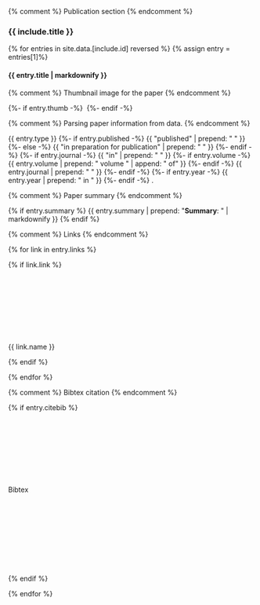 {% comment %} Publication section {% endcomment %}

<style>
    .publications > div {
        display:flex;
        flex-direction: row;
        flex-wrap: wrap;
        gap: 10px;
    }
    .publications > div > p {
        font-family:'Code';
        border: 1.25px solid;
        border-radius: calc(1rem + 4px);
        padding: 2px 5px;
        cursor: pointer;
        flex-direction:row;
        margin:0;
        align-items: center;
    }
    .publications > div > p > svg {
        height: 1rem;
        width: 1rem;
        margin-left: 5px;
        fill: var(--text_color);
    }
    
    .publications > div > p > svg:nth-child(1) {
        display: inline
    }
    
    .publications > div > p > svg:nth-child(2) {
        display: none
    }

    .publications > div > p.clicked {
        background-color: #9952f6;
    }
    
    .publications > div > p.clicked > svg:nth-child(1) {
        display: none
    }
    
    .publications > div > p.clicked > svg:nth-child(2) {
        display: inline
    }

    .publications {
        display:flex;
        flex-direction: column;
    }

    .publications > img {
        align-self: center;
        height: 240px;
    }

    /*
        .publications {
            display: block;
        }
        
        .publications > img {
            float: left;
        }
        
        .parent + div {
            clear: both;
        }
    */


</style>



<section id="{{ include.id }}" markdown="1">

### {{ include.title }}

{% for entries in site.data.[include.id] reversed %}
{% assign entry = entries[1]%}



<h4>{{ entry.title | markdownify }}</h4>



<div class="{{ include.id }}" markdown="1">




{% comment %} Thumbnail image for the paper {% endcomment %}

{%- if entry.thumb -%}
<img src="{{ entry.thumb | prepend: 'assets/img/papers/' }}" alt="" onerror="this.style.display=none">
{%- endif -%}





{% comment %} Parsing paper information from data. {% endcomment %}

<p>
{{ entry.type }}
{%- if entry.published -%} 
{{ "published" | prepend: " " }}
{%- else -%} 
{{ "in preparation for publication" | prepend: " " }}
{%- endif -%} 
{%- if entry.journal -%} 
{{ "in" | prepend: " " }}
{%- if entry.volume -%} 
{{ entry.volume | prepend: " volume " | append: " of" }}
{%- endif -%} 
{{ entry.journal | prepend: " " }}
{%- endif -%} 
{%- if entry.year -%} 
{{ entry.year | prepend: " in " }}
{%- endif -%} 
.
</p>





{% comment %} Paper summary {% endcomment %}

{% if entry.summary %} {{ entry.summary | prepend: "**Summary**: " | markdownify }} {% endif %}





{% comment %} Links {% endcomment %}

<div markdown=1>

{% for link in entry.links %}

{% if link.link %}
<p class = "bt-pub" onclick="window.open('{{ link.link | prepend: site.data.refurl.[link.name] }}')">
{{ link.name }}<svg><use xlink:href="assets/img/icons.svg#linkout"></use></svg>
</p>
{% endif %}

{% endfor %}




{% comment %} Bibtex citation {% endcomment %}

{% if entry.citebib %}
<p data-bib="{{ entry.citebib }}" class="bib bt-pub">
Bibtex<svg><use xlink:href="assets/img/icons.svg#copy"></use></svg><svg><use xlink:href="assets/img/icons.svg#done"></use></svg>
</p>
{% endif %}

</div>

</div>

{% endfor %}

</section>

<script>
    document.querySelectorAll('.bib').forEach((button) => {
        button.addEventListener('click', (e) => {
            e.preventDefault();
            e.stopPropagation();
            if (navigator.clipboard) {
                navigator.clipboard.writeText(button.getAttribute('data-bib'));
                button.classList.add('clicked');
                setTimeout(() => button.classList.remove('clicked'), 1000);
            };
        });
    });
</script>